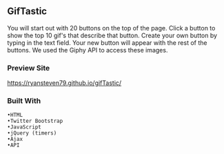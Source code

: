 ## GifTastic
You will start out with 20 buttons on the top of the page. Click a button to show the top 10 gif's that describe that button. Create your own button by typing in the text field. Your new button will appear with the rest of the buttons. We used the Giphy API to access these images.

### Preview Site
https://ryansteven79.github.io/gifTastic/
### Built With
```
•HTML
•Twitter Bootstrap
•JavaScript
•jQuery (timers)
•Ajax
•API
```
